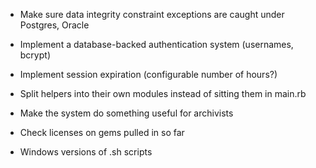 
  * Make sure data integrity constraint exceptions are caught under
    Postgres, Oracle

  * Implement a database-backed authentication system (usernames,
    bcrypt)

  * Implement session expiration (configurable number of hours?)

  * Split helpers into their own modules instead of sitting them in
    main.rb

  * Make the system do something useful for archivists

  * Check licenses on gems pulled in so far

  * Windows versions of .sh scripts

